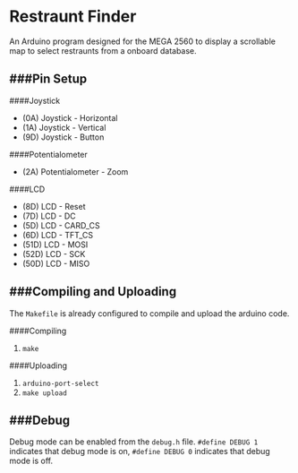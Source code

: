 Restraunt Finder
=================
An Arduino program designed for the MEGA 2560 to display a scrollable map to select restraunts from a onboard database.

###Pin Setup
-------------
####Joystick

+ (0A) Joystick - Horizontal
+ (1A) Joystick - Vertical
+ (9D) Joystick - Button

####Potentialometer

+ (2A) Potentialometer - Zoom

####LCD

+ (8D) LCD - Reset
+ (7D) LCD - DC
+ (5D) LCD - CARD_CS
+ (6D) LCD - TFT_CS
+ (51D) LCD - MOSI
+ (52D) LCD - SCK
+ (50D) LCD - MISO

###Compiling and Uploading
--------------------------
The `Makefile` is already configured to compile and upload the arduino code.

####Compiling
1. `make`

####Uploading
1. `arduino-port-select`
2. `make upload`




###Debug
--------
Debug mode can be enabled from the `debug.h` file. `#define DEBUG 1` indicates that debug mode is on, `#define DEBUG 0` indicates that debug mode is off.